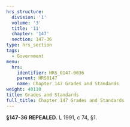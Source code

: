 ```yaml
---
hrs_structure:
  division: '1'
  volume: '3'
  title: '11'
  chapter: '147'
  section: 147-36
type: hrs_section
tags:
  - Government
menu:
  hrs:
    identifier: HRS_0147-0036
    parent: HRS0147
    name: Chapter 147 Grades and Standards
weight: 40110
title: Grades and Standards
full_title: Chapter 147 Grades and Standards
---
```

**§147-36** **REPEALED.** L 1991, c 74, §1.